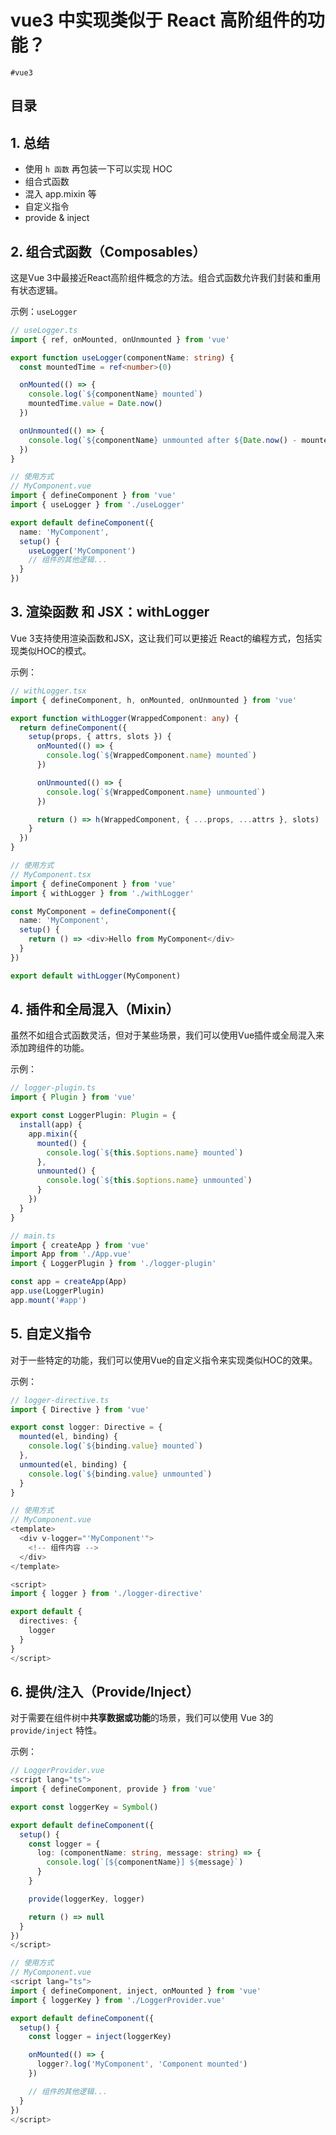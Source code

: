 
# vue3 中实现类似于 React 高阶组件的功能？

`#vue3` 


## 目录
<!-- toc -->
 ## 1. 总结 

- 使用 `h 函数` 再包装一下可以实现 HOC
- 组合式函数
- 混入 app.mixin 等
- 自定义指令
- provide & inject 

## 2. 组合式函数（Composables）

这是Vue 3中最接近React高阶组件概念的方法。组合式函数允许我们封装和重用有状态逻辑。

示例：`useLogger`

```typescript
// useLogger.ts
import { ref, onMounted, onUnmounted } from 'vue'

export function useLogger(componentName: string) {
  const mountedTime = ref<number>(0)

  onMounted(() => {
    console.log(`${componentName} mounted`)
    mountedTime.value = Date.now()
  })

  onUnmounted(() => {
    console.log(`${componentName} unmounted after ${Date.now() - mountedTime.value}ms`)
  })
}

// 使用方式
// MyComponent.vue
import { defineComponent } from 'vue'
import { useLogger } from './useLogger'

export default defineComponent({
  name: 'MyComponent',
  setup() {
    useLogger('MyComponent')
    // 组件的其他逻辑...
  }
})
```

## 3. 渲染函数 和 JSX：withLogger

Vue 3支持使用渲染函数和JSX，这让我们可以更接近 React的编程方式，包括实现类似HOC的模式。

示例：

```typescript hl:15
// withLogger.tsx
import { defineComponent, h, onMounted, onUnmounted } from 'vue'

export function withLogger(WrappedComponent: any) {
  return defineComponent({
    setup(props, { attrs, slots }) {
      onMounted(() => {
        console.log(`${WrappedComponent.name} mounted`)
      })

      onUnmounted(() => {
        console.log(`${WrappedComponent.name} unmounted`)
      })

      return () => h(WrappedComponent, { ...props, ...attrs }, slots)
    }
  })
}

// 使用方式
// MyComponent.tsx
import { defineComponent } from 'vue'
import { withLogger } from './withLogger'

const MyComponent = defineComponent({
  name: 'MyComponent',
  setup() {
    return () => <div>Hello from MyComponent</div>
  }
})

export default withLogger(MyComponent)
```

## 4. 插件和全局混入（Mixin）

虽然不如组合式函数灵活，但对于某些场景，我们可以使用Vue插件或全局混入来添加跨组件的功能。

示例：

```typescript
// logger-plugin.ts
import { Plugin } from 'vue'

export const LoggerPlugin: Plugin = {
  install(app) {
    app.mixin({
      mounted() {
        console.log(`${this.$options.name} mounted`)
      },
      unmounted() {
        console.log(`${this.$options.name} unmounted`)
      }
    })
  }
}

// main.ts
import { createApp } from 'vue'
import App from './App.vue'
import { LoggerPlugin } from './logger-plugin'

const app = createApp(App)
app.use(LoggerPlugin)
app.mount('#app')
```

## 5. 自定义指令

对于一些特定的功能，我们可以使用Vue的自定义指令来实现类似HOC的效果。

示例：

```typescript
// logger-directive.ts
import { Directive } from 'vue'

export const logger: Directive = {
  mounted(el, binding) {
    console.log(`${binding.value} mounted`)
  },
  unmounted(el, binding) {
    console.log(`${binding.value} unmounted`)
  }
}

// 使用方式
// MyComponent.vue
<template>
  <div v-logger="'MyComponent'">
    <!-- 组件内容 -->
  </div>
</template>

<script>
import { logger } from './logger-directive'

export default {
  directives: {
    logger
  }
}
</script>
```

## 6. 提供/注入（Provide/Inject）

对于需要在组件树中**共享数据或功能**的场景，我们可以使用 Vue 3的 `provide/inject` 特性。

示例：

```typescript
// LoggerProvider.vue
<script lang="ts">
import { defineComponent, provide } from 'vue'

export const loggerKey = Symbol()

export default defineComponent({
  setup() {
    const logger = {
      log: (componentName: string, message: string) => {
        console.log(`[${componentName}] ${message}`)
      }
    }

    provide(loggerKey, logger)

    return () => null
  }
})
</script>

// 使用方式
// MyComponent.vue
<script lang="ts">
import { defineComponent, inject, onMounted } from 'vue'
import { loggerKey } from './LoggerProvider.vue'

export default defineComponent({
  setup() {
    const logger = inject(loggerKey)

    onMounted(() => {
      logger?.log('MyComponent', 'Component mounted')
    })

    // 组件的其他逻辑...
  }
})
</script>
```

